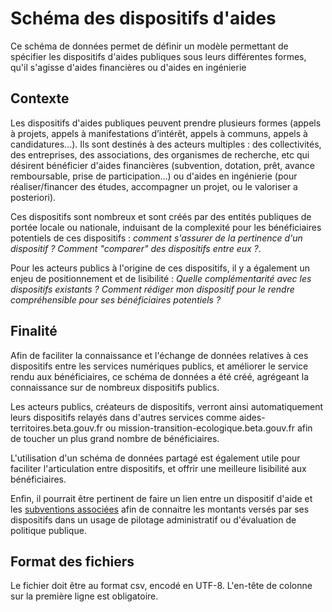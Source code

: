 # Schéma des dispositifs d'aides

Ce schéma de données permet de définir un modèle permettant de spécifier les dispositifs d'aides publiques sous leurs différentes formes, qu'il s'agisse d'aides financières ou d'aides en ingénierie

## Contexte 

Les dispositifs d'aides publiques peuvent prendre plusieurs formes (appels à projets, appels à manifestations d’intérêt, appels à communs, appels à candidatures...). Ils sont destinés à des acteurs multiples : des collectivités, des entreprises, des associations, des organismes de recherche, etc qui désirent bénéficier d'aides financières (subvention, dotation, prêt, avance remboursable, prise de participation...) ou d'aides en ingénierie (pour réaliser/financer des études, accompagner un projet, ou le valoriser a posteriori).

Ces dispositifs sont nombreux et sont créés par des entités publiques de portée locale ou nationale, induisant de la complexité pour les bénéficiaires potentiels de ces dispositifs : *comment s'assurer de la pertinence d'un dispositif ? Comment "comparer" des dispositifs entre eux ?*. 

Pour les acteurs publics à l'origine de ces dispositifs, il y a également un enjeu de positionnement et de lisibilité : *Quelle complémentarité avec les dispositifs existants ? Comment rédiger mon dispositif pour le rendre compréhensible pour ses bénéficiaires potentiels ?*

## Finalité 

Afin de faciliter la connaissance et l'échange de données relatives à ces dispositifs entre les services numériques publics, et améliorer le service rendu aux bénéficiaires, ce schéma de données a été créé, agrégeant la connaissance sur de nombreux dispositifs publics.

Les acteurs publics, créateurs de dispositifs, verront ainsi automatiquement leurs dispositifs relayés dans d'autres services comme aides-territoires.beta.gouv.fr ou mission-transition-ecologique.beta.gouv.fr afin de toucher un plus grand nombre de bénéficiaires.

L'utilisation d'un schéma de données partagé est également utile pour faciliter l'articulation entre dispositifs, et offrir une meilleure lisibilité aux bénéficiaires. 

Enfin, il pourrait être pertinent de faire un lien entre un dispositif d'aide et les [subventions associées](https://schema.data.gouv.fr/scdl/subventions/2.0.1/documentation.html) afin de connaitre les montants versés par ses dispositifs dans un usage de pilotage administratif ou d'évaluation de politique publique.

## Format des fichiers

Le fichier doit être au format csv, encodé en UTF-8. L'en-tête de colonne sur la première ligne est obligatoire. 



